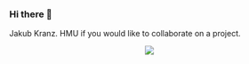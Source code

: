 ### Hi there 👋

Jakub Kranz. HMU if you would like to collaborate on a project.

<p align="center">
  <a href="https://skillicons.dev">
    <img src="https://skillicons.dev/icons?i=js,html,css,py,ts,cpp,c,rust,sqlite,haskell,go,lua&perline=3" />
  </a>
</p>
